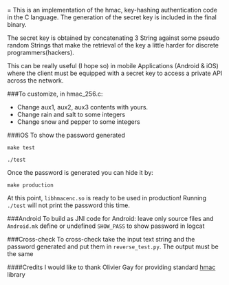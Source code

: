 =
This is an implementation of the hmac, key-hashing authentication code in the C language.
The generation of the secret key is included in the final binary. 

The secret key is obtained by concatenating 3 String against some pseudo random Strings that make the retrieval of the key a little harder for discrete programmers(hackers). 

This can be really useful (I hope so) in mobile Applications (Android & iOS) where the client must be equipped with a secret key to access a private API across the network.

###To customize, in hmac_256.c:
* Change aux1, aux2, aux3 contents with yours.
* Change rain and salt to some integers 
* Change snow and pepper to some integers 


###iOS
To show the password generated

`make test`

`./test`



Once the password is generated you can hide it by:

`make production`

At this point, `libhmacenc.so` is ready to be used in production! Running `./test` will not print the password this time.

###Android
To build as JNI code for Android:
leave only source files and `Android.mk` define or undefined `SHOW_PASS` to show password in logcat

###Cross-check
To cross-check take the input text string and the password generated and put them in
`reverse_test.py`. The output must be the same

####Credits
I would like to thank Olivier Gay for providing standard [hmac](https://github.com/ogay/hmac) library
